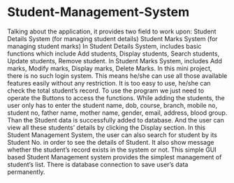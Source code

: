 # Student-Management-System
Talking about the application, it provides two field to work upon: Student Details System (for managing student details) Student Marks System (for managing student marks) In Student Details System, includes basic functions which include Add students, Display students, Search students, Update students, Remove student. 
In Student Marks System, includes Add marks, Modify marks, Display marks, Delete Marks. In this mini project, there is no such login system. This means he/she can use all those available features easily without any restriction. It is too easy to use, he/she can check the total student’s record. 
To use the program we just need to operate the Buttons to access the functions. While adding the students, the user only has to enter the student name, dob, course, branch, mobile no, student no, father name, mother name, gender, email, address, blood group. 
Than the Student data is successfully added to database. And the user can view all these students’ details by clicking the Display section. 
In this Student Management System, the user can also search for student by its Student No. in order to see the details of Student. 
It also show message whether the student’s record exists in the system or not. 
This simple GUI based Student Management system provides the simplest management of student’s list. There is database connection to save user’s data permanently.
